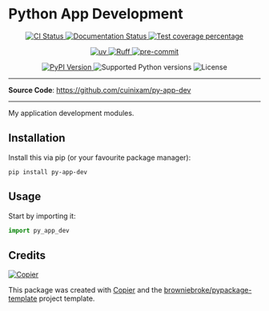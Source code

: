 # Python App Development

<p align="center">
  <a href="https://github.com/cuinixam/python-app-dev/actions/workflows/ci.yml?query=branch%3Amain">
    <img src="https://img.shields.io/github/actions/workflow/status/cuinixam/python-app-dev/ci.yml?branch=main&label=CI&logo=github&style=flat-square" alt="CI Status" >
  </a>
  <a href="https://python-app-dev.readthedocs.io">
    <img src="https://img.shields.io/readthedocs/python-app-dev.svg?logo=read-the-docs&logoColor=fff&style=flat-square" alt="Documentation Status">
  </a>
  <a href="https://codecov.io/gh/cuinixam/python-app-dev">
    <img src="https://img.shields.io/codecov/c/github/cuinixam/python-app-dev.svg?logo=codecov&logoColor=fff&style=flat-square" alt="Test coverage percentage">
  </a>
</p>
<p align="center">
  <a href="https://github.com/astral-sh/uv">
    <img src="https://img.shields.io/endpoint?url=https://raw.githubusercontent.com/astral-sh/uv/main/assets/badge/v0.json" alt="uv">
  </a>
  <a href="https://github.com/astral-sh/ruff">
    <img src="https://img.shields.io/endpoint?url=https://raw.githubusercontent.com/astral-sh/ruff/main/assets/badge/v2.json" alt="Ruff">
  </a>
  <a href="https://github.com/pre-commit/pre-commit">
    <img src="https://img.shields.io/badge/pre--commit-enabled-brightgreen?logo=pre-commit&logoColor=white&style=flat-square" alt="pre-commit">
  </a>
</p>
<p align="center">
  <a href="https://pypi.org/project/py-app-dev/">
    <img src="https://img.shields.io/pypi/v/py-app-dev.svg?logo=python&logoColor=fff&style=flat-square" alt="PyPI Version">
  </a>
  <img src="https://img.shields.io/pypi/pyversions/py-app-dev.svg?style=flat-square&logo=python&amp;logoColor=fff" alt="Supported Python versions">
  <img src="https://img.shields.io/pypi/l/py-app-dev.svg?style=flat-square" alt="License">
</p>

---

**Source Code**: <a href="https://github.com/cuinixam/py-app-dev" target="_blank">https://github.com/cuinixam/py-app-dev </a>

---

My application development modules.

## Installation

Install this via pip (or your favourite package manager):

`pip install py-app-dev`

## Usage

Start by importing it:

```python
import py_app_dev
```


## Credits

[![Copier](https://img.shields.io/endpoint?url=https://raw.githubusercontent.com/copier-org/copier/master/img/badge/badge-grayscale-inverted-border-orange.json)](https://github.com/copier-org/copier)

This package was created with
[Copier](https://copier.readthedocs.io/) and the
[browniebroke/pypackage-template](https://github.com/browniebroke/pypackage-template)
project template.
